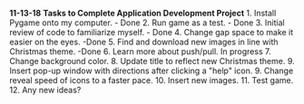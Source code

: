 **11-13-18**
**Tasks to Complete Application Development Project**
    1. Install Pygame onto my computer. - Done
    2. Run game as a test. - Done
    3. Initial review of code to familiarize myself. - Done
    4. Change gap space to make it easier on the eyes. -Done
    5. Find and download new images in line with Christmas theme. -Done
    6. Learn more about push/pull. In progress
    7. Change background color.
    8. Update title to reflect new Christmas theme.
    9. Insert pop-up window with directions after clicking a "help" icon.
    9. Change reveal speed of icons to a faster pace.
    10. Insert new images. 
    11. Test game.
    12. Any new ideas?


